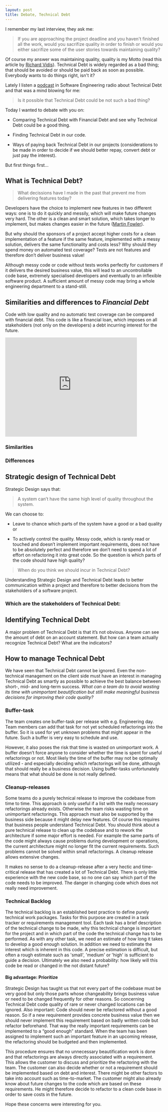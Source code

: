 ```yaml
---
layout: post
title: Debate, Technical Debt
---
```

I remember my last interview, they ask me:

> If you are approaching the project deadline and you haven't finished all the work, would you sacrifize quality in order to finish or would you either sacrifize some of the user stories towards maintaining quality?

Of course my answer was maintaining quality, quality is my Motto (read this article by [Richard Vidis](http://rvidis.github.io/What-is-your-Motto/)).
Technical Debt is widely regarded as a bad thing; that should be avoided or should be paid back as soon as possible. Everybody wants to do things right, isn't it?

Lately I listen a [podcast](http://www.se-radio.net/2015/04/episode-224-sven-johann-and-eberhard-wolff-on-technical-debt/) in Software Engineering radio about Technical Debt and that was a mind blowing for me:

> Is it possible that Technical Debt could be not such a bad thing?

Today I wanted to debate with you on:

- Comparing Technical Debt with Financial Debt and see why Technical Debt could be a good thing.

- Finding Technical Debt in our code.

- Ways of paying back Technical Debt in our projects (considerations to be made in order to decide if we should better repay, convert debt or just pay the interest).

But first things first...

## What is Technical Debt?

> What decissions have I made in the past that prevent me from delivering features today?

Developers have the choice to implement new features in two different ways: one is to do it quickly and messily, which will make future changes very hard. 
The other is a clean and smart solution, which takes longer to implement, but makes changes easier in the future 
([Martin Fowler](http://martinfowler.com/bliki/TechnicalDebt.html)). 

But why should the sponsors of a project accept higher costs for a clean implementation of a feature if the same feature, implemented with a messy solution, delivers the same functionality and costs less? Why should they spend money on automated test coverage? Tests are not features and therefore don’t deliver business value!

Although messy code or code without tests works perfectly for customers if it delivers the desired business value, this will lead to an uncontrollable code base, extremely specialised developers and eventually to an inflexible software product. A sufficient amount of messy code may bring a whole engineering department to a stand-still.

## Similarities and differences to _Financial Debt_

Code with low quality and no automatic test coverage can be compared with financial debt. This code is like a financial loan, which imposes on all stakeholders (not only on the developers) a debt incurring interest for the future.

<iframe width="420" height="315" src="https://www.youtube.com/embed/pqeJFYwnkjE" frameborder="0" allowfullscreen></iframe>

### Similarities

<!---
- The principal amount is the cost of refactoring the codebase to a clean design, which allows easy future changes. 
The interest is the extra costs, which have to be paid in the future if the team has to work with a messy codebase instead of a good one.

- Like financial debt, Technical Debt is not necessarily a bad thing. Going into debt to buy a house is responsible if you know how to pay it back. Buying lots of luxury items on your credit card knowing very well you’re not able to cover the bill usually ends up in a disaster. Concerning software Technical Debt might give an advantage of an early release and profit the organization more than it costs to pay back the Technical Debt. In finance, debt is a good thing, if the principal amount plus the interest is lower than the yield of the investment. The same is true for software. If you sacrifice internal quality for being the first on the market, it only pays off if the yield you make with this decision is higher than being later to the market with better internal quality.
-->

### Differences

<!---
- Unlike financial debt, you don’t have to pay back Technical Debt. Sometimes paying it back would even be pointless: some pieces of code are rarely or never read or changed. Therefore Technical Debt also needs to take into account a probability of occurrence - how probable and how often will the messy code be touched in the future? 

- Another difference to financial debt is that the originator of Technical Debt won’t necessarily pay back the debt himself, but rather the developers who maintain the codebase later.

- There is a risk, because it is hard to estimate these benefits upfront since there is a degree of uncertainty.
-->

## Strategic design of Technical Debt

Strategic Design says that:

> A system can’t have the same high level of quality throughout the system. 

We can choose to:

- Leave to chance which parts of the system have a good or a bad quality or 

- To actively control the quality. Messy code, which is rarely read or touched and doesn’t implement important requirements, does not have to be absolutely perfect and therefore we don’t need to spend a lot of effort on refactoring it into great code. So the question is which parts of the code should have high quality?

> When do you think we should incur in Technical Debt?

Understanding Strategic Design and Technical Debt leads to better communication within a project and therefore to better decisions from the stakeholders of a software project. 

### Which are the stakeholders of Technical Debt:

<!---
- *Customers* are annoyed by bugs or missing features due to low productivity.

- This leads to additional costs for the *Customer Service*, which annoys the people there.

- Increased development time and quality issues are also a problem for *marketing*.

- Bugs lead to frequent patches, which annoys the *operations team*.

- Many annoyed parties definitely don’t make the *management* happy - especially if there is bad publicity due to bugs, delays or security problems.

- Last but not least also the *developers* are suffering. No one wants to deliver bad work. Furthermore, no one wants to take over the bad work of others.

-->

## Identifying Technical Debt

A major problem of Technical Debt is that it’s not obvious. Anyone can see the amount of debt on an account statement. But how can a team actually recognize Technical Debt? What are the indicators?

<!---
- General “smells” that manifest themselves in statements from the team members: _the only one who can ever change this code is Mahmut_, _let’s just copy & paste this code_, _if I touch that code everything will break_ or _too many TODOs or FIXMEs in the code_.

- Scrum-teams have a velocity. The software system has probably too much Technical Debt if the velocity decreases even though the team wasn’t changed and the external circumstances did not change.

- Software ages. One indicator for Technical Debt is when a system uses very old libraries, that are no longer being maintained or in a new version are much more productive (e.g. updating jQuery). In the worst case, the libraries are already so old, that the developers of the libraries no longer even support them.

- Automatically measuring Technical Debt is partially possible. Correctly configured, tools like StyleCop or CodeInspections can find important violations of best coding practices. This is not the ultimate solution, but a very good one. You ensure that developers follow important code metrics like appropriate class and method size or low cyclomatic complexity.

- Code coverage tools can detect how much code is really covered by automatical tests. This metric should be used with care, since there are no general guidelines. Generally a coverage of more than 90% is a good indicator that there are enough test cases available. Conversely, a coverage below 75% may indicate a serious problem.

- But there are also a lot of cases in which systems have Technical Debt, but it cannot be measured directly in the code, e.g. clumsy solutions, wrong choice of technology, a well-executed, but wrong design for a solution or simply evil hacks that cannot be detected easily by tools. In these cases Technical Debt must be measured differently: *the bugs per release rise rapidly, the velocity decreases permanently or the team is under extreme stress at the end of a release*.

- A very bad indicator are frequent problems in production. This means that the problems in the system are so extensive that reliable operation is no longer possible.

-->

## How to manage Technical Debt

We have seen that Technical Debt cannot be ignored. Even the non-technical management on the client side must have an interest in managing Technical Debt as smartly as possible to achieve the best balance between short-, mid- and long-term success. *What can a team do to avoid wasting its time with unimportant beautification but still make meaningful business decisions for improving their code quality?*

### Buffer-task

The team creates one buffer-task per release with e.g. Engineering day. 
Team members can add that task for not yet scheduled refactorings into the buffer. 
So it is used for yet unknown problems that might appear in the future. Such a buffer is very easy to schedule and use. 

However, it also poses the risk that time is wasted on unimportant work. A buffer doesn’t force anyone to consider whether the time is spent for useful refactorings or not. Most likely the time of the buffer may not be optimally utilized - and especially deciding which refactorings will be done, although that should really be a business decision. Using buffer-tasks unfortunately means that what should be done is not really defined.

### Cleanup-releases

Some teams do a purely technical release to improve the codebase from time to time. This approach is only useful if a list with the really necessary refactorings already exists. Otherwise the team risks wasting time on unimportant refactorings. This approach must also be supported by the business side because it might delay new features. Of course this requires that business people understand Technical Debt. You should think about a pure technical release to clean up the codebase and to rework the architecture if some major effort is needed. For example the same parts of the code might always cause problems during development or operations, the current architecture might no longer fit the current requirements. Such problems cannot be solved within small refactorings. A cleanup release allows extensive changes.

It makes no sense to do a cleanup-release after a very hectic and time-critical release that has created a lot of Technical Debt. There is only little experience with the new code base, so no one can say which part of the code needs to be improved. The danger in changing code which does not really need improvement.

### Technical Backlog

The technical backlog is an established best practice to define purely technical work packages. Tasks for this purpose are created in a task tracker or requirements management tool. Each task has a brief description of the technical change to be made, why this technical change is important for the project and in which part of the code the technical change has to be performed. As with any other task, we need an estimate of how long it takes to develop a good enough solution. In addition we need to estimate the interest which is inherent in this code. A precise estimation is difficult, but often a rough estimate such as 'small', 'medium' or 'high' is sufficient to guide a decision. Ultimately we also need a probability: how likely will this code be read or changed in the not distant future?

#### Big advantage: Prioritize

Strategic Design has taught us that not every part of the codebase must be very good but only those parts whose changeability brings business value or need to be changed frequently for other reasons. So concerning Technical Debt code quality of rare or never changed locations can be ignored. Also important: Code should never be refactored without a good reason. So if a new requirement provides concrete business value then we should never implement this requirement based on badly written code but refactor beforehand. That way the really important requirements can be implemented to a “good enough” standard. When the team has been assigned to implement such an important feature in an upcoming release, the refactoring should be budgeted and then implemented.

This procedure ensures that no unnecessary beautification work is done and that refactorings are always directly associated with a requirement. This allows the customer to discuss and prioritize the refactoring with the team. The customer can also decide whether or not a requirement should be implemented based on debt and interest. There might be other factors to take into account such as time-to-market. The customer might also already know about future changes to the code which are based on these requirements. He might therefore decide to refactor to a clean code base in order to save costs in the future.

Hope these concerns were interesting for you.

